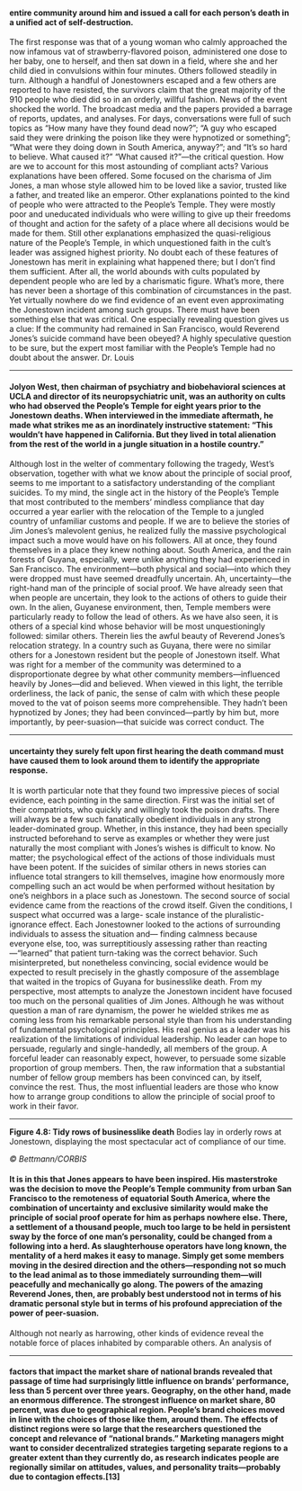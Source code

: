 #### entire community around him and issued a call for each person’s death in a unified act of self-destruction.
 The first response was that of a young woman who calmly approached the now infamous vat of strawberry-flavored poison, administered one dose to her baby, one to herself, and then sat down in a field, where she and her child died in convulsions within four minutes. Others followed steadily in turn. Although a handful of Jonestowners escaped and a few others are reported to have resisted, the survivors claim that the great majority of the 910 people who died did so in an orderly, willful fashion.
 News of the event shocked the world. The broadcast media and the papers provided a barrage of reports, updates, and analyses. For days, conversations were full of such topics as “How many have they found dead now?”; “A guy who escaped said they were drinking the poison like they were hypnotized or something”; “What were they doing down in South America, anyway?”; and “It’s so hard to believe. What caused it?”
 “What caused it?”—the critical question. How are we to account for this most astounding of compliant acts? Various explanations have been offered. Some focused on the charisma of Jim Jones, a man whose style allowed him to be loved like a savior, trusted like a father, and treated like an emperor. Other explanations pointed to the kind of people who were attracted to the People’s Temple. They were mostly poor and uneducated individuals who were willing to give up their freedoms of thought and action for the safety of a place where all decisions would be made for them. Still other explanations emphasized the quasi-religious nature of the People’s Temple, in which unquestioned faith in the cult’s leader was assigned highest priority.
 No doubt each of these features of Jonestown has merit in explaining what happened there; but I don’t find them sufficient. After all, the world abounds with cults populated by dependent people who are led by a charismatic figure. What’s more, there has never been a shortage of this combination of circumstances in the past. Yet virtually nowhere do we find evidence of an event even approximating the Jonestown incident among such groups. There must have been something else that was critical.
 One especially revealing question gives us a clue: If the community had remained in San Francisco, would Reverend Jones’s suicide command have been obeyed? A highly speculative question to be sure, but the expert most familiar with the People’s Temple had no doubt about the answer. Dr. Louis

-----

#### Jolyon West, then chairman of psychiatry and biobehavioral sciences at UCLA and director of its neuropsychiatric unit, was an authority on cults who had observed the People’s Temple for eight years prior to the Jonestown deaths. When interviewed in the immediate aftermath, he made what strikes me as an inordinately instructive statement: “This wouldn’t have happened in California. But they lived in total alienation from the rest of the world in a jungle situation in a hostile country.”
 Although lost in the welter of commentary following the tragedy, West’s observation, together with what we know about the principle of social proof, seems to me important to a satisfactory understanding of the compliant suicides. To my mind, the single act in the history of the People’s Temple that most contributed to the members’ mindless compliance that day occurred a year earlier with the relocation of the Temple to a jungled country of unfamiliar customs and people. If we are to believe the stories of Jim Jones’s malevolent genius, he realized fully the massive psychological impact such a move would have on his followers. All at once, they found themselves in a place they knew nothing about. South America, and the rain forests of Guyana, especially, were unlike anything they had experienced in San Francisco. The environment—both physical and social—into which they were dropped must have seemed dreadfully uncertain.
 Ah, uncertainty—the right-hand man of the principle of social proof. We have already seen that when people are uncertain, they look to the actions of others to guide their own. In the alien, Guyanese environment, then, Temple members were particularly ready to follow the lead of others. As we have also seen, it is others of a special kind whose behavior will be most unquestioningly followed: similar others. Therein lies the awful beauty of Reverend Jones’s relocation strategy. In a country such as Guyana, there were no similar others for a Jonestown resident but the people of Jonestown itself.
 What was right for a member of the community was determined to a disproportionate degree by what other community members—influenced heavily by Jones—did and believed. When viewed in this light, the terrible orderliness, the lack of panic, the sense of calm with which these people moved to the vat of poison seems more comprehensible. They hadn’t been hypnotized by Jones; they had been convinced—partly by him but, more importantly, by peer-suasion—that suicide was correct conduct. The

-----

#### uncertainty they surely felt upon first hearing the death command must have caused them to look around them to identify the appropriate response.
 It is worth particular note that they found two impressive pieces of social evidence, each pointing in the same direction. First was the initial set of their compatriots, who quickly and willingly took the poison drafts. There will always be a few such fanatically obedient individuals in any strong leader-dominated group. Whether, in this instance, they had been specially instructed beforehand to serve as examples or whether they were just naturally the most compliant with Jones’s wishes is difficult to know. No matter; the psychological effect of the actions of those individuals must have been potent. If the suicides of similar others in news stories can influence total strangers to kill themselves, imagine how enormously more compelling such an act would be when performed without hesitation by one’s neighbors in a place such as Jonestown.
 The second source of social evidence came from the reactions of the crowd itself. Given the conditions, I suspect what occurred was a large- scale instance of the pluralistic-ignorance effect. Each Jonestowner looked to the actions of surrounding individuals to assess the situation and— finding calmness because everyone else, too, was surreptitiously assessing rather than reacting—“learned” that patient turn-taking was the correct behavior. Such misinterpreted, but nonetheless convincing, social evidence would be expected to result precisely in the ghastly composure of the assemblage that waited in the tropics of Guyana for businesslike death.
 From my perspective, most attempts to analyze the Jonestown incident have focused too much on the personal qualities of Jim Jones. Although he was without question a man of rare dynamism, the power he wielded strikes me as coming less from his remarkable personal style than from his understanding of fundamental psychological principles. His real genius as a leader was his realization of the limitations of individual leadership. No leader can hope to persuade, regularly and single-handedly, all members of the group. A forceful leader can reasonably expect, however, to persuade some sizable proportion of group members. Then, the raw information that a substantial number of fellow group members has been convinced can, by itself, convince the rest. Thus, the most influential leaders are those who know how to arrange group conditions to allow the principle of social proof to work in their favor.

-----

**Figure 4.8: Tidy rows of businesslike death**
Bodies lay in orderly rows at Jonestown, displaying the most spectacular act of compliance of our
time.

_© Bettmann/CORBIS_

#### It is in this that Jones appears to have been inspired. His masterstroke was the decision to move the People’s Temple community from urban San Francisco to the remoteness of equatorial South America, where the combination of uncertainty and exclusive similarity would make the principle of social proof operate for him as perhaps nowhere else. There, a settlement of a thousand people, much too large to be held in persistent sway by the force of one man’s personality, could be changed from a following into a herd. As slaughterhouse operators have long known, the mentality of a herd makes it easy to manage. Simply get some members moving in the desired direction and the others—responding not so much to the lead animal as to those immediately surrounding them—will peacefully and mechanically go along. The powers of the amazing Reverend Jones, then, are probably best understood not in terms of his dramatic personal style but in terms of his profound appreciation of the power of peer-suasion.
 Although not nearly as harrowing, other kinds of evidence reveal the notable force of places inhabited by comparable others. An analysis of

-----

#### factors that impact the market share of national brands revealed that passage of time had surprisingly little influence on brands’ performance, less than 5 percent over three years. Geography, on the other hand, made an enormous difference. The strongest influence on market share, 80 percent, was due to geographical region. People’s brand choices moved in line with the choices of those like them, around them. The effects of distinct regions were so large that the researchers questioned the concept and relevance of “national brands.” Marketing managers might want to consider decentralized strategies targeting separate regions to a greater extent than they currently do, as research indicates people are regionally similar on attitudes, values, and personality traits—probably due to contagion effects.[13]